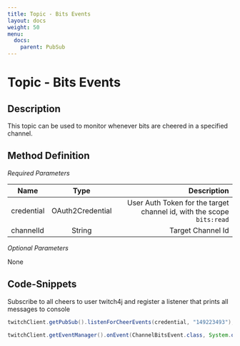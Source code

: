 ```yaml
---
title: Topic - Bits Events
layout: docs
weight: 50
menu: 
  docs:
    parent: PubSub
---
```


# Topic - Bits Events

## Description

This topic can be used to monitor whenever bits are cheered in a specified channel.

## Method Definition

*Required Parameters*

| Name          | Type      | Description  |
| ------------- |:---------:| -----------------:|
| credential | OAuth2Credential | User Auth Token for the target channel id, with the scope `bits:read` |
| channelId | String | Target Channel Id |

*Optional Parameters*

None

## Code-Snippets

Subscribe to all cheers to user twitch4j and register a listener that prints all messages to console

```java
twitchClient.getPubSub().listenForCheerEvents(credential, "149223493");

twitchClient.getEventManager().onEvent(ChannelBitsEvent.class, System.out::println);
```
